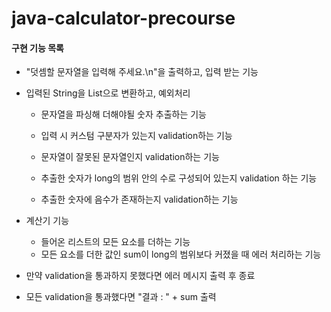 # java-calculator-precourse

#### 구현 기능 목록

- "덧셈할 문자열을 입력해 주세요.\n"을 출력하고, 입력 받는 기능

- 입력된 String을  List<Long>으로 변환하고, 예외처리
  
  - 문자열을 파싱해 더해야될 숫자 추출하는 기능
  
  - 입력 시 커스텀 구분자가 있는지 validation하는 기능
  - 문자열이 잘못된 문자열인지 validation하는 기능
  - 추출한 숫자가 long의 범위 안의 수로 구성되어 있는지 validation 하는 기능
  - 추출한 숫자에 음수가 존재하는지 validation하는 기능
  
- 계산기 기능

  - 들어온 리스트의 모든 요소를 더하는 기능
  - 모든 요소를 더한 값인 sum이 long의 범위보다 커졌을 때 에러 처리하는 기능

- 만약 validation을 통과하지 못했다면 에러 메시지 출력 후 종료

- 모든 validation을 통과했다면 "결과 : " + sum 출력 